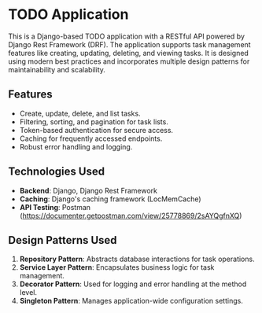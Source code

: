 # TODO Application

This is a Django-based TODO application with a RESTful API powered by Django Rest Framework (DRF). The application supports task management features like creating, updating, deleting, and viewing tasks. It is designed using modern best practices and incorporates multiple design patterns for maintainability and scalability.

## **Features**
- Create, update, delete, and list tasks.
- Filtering, sorting, and pagination for task lists.
- Token-based authentication for secure access.
- Caching for frequently accessed endpoints.
- Robust error handling and logging.

## **Technologies Used**
- **Backend**: Django, Django Rest Framework
- **Caching**: Django's caching framework (LocMemCache)
- **API Testing**: Postman (https://documenter.getpostman.com/view/25778869/2sAYQgfnXQ)

## **Design Patterns Used**
1. **Repository Pattern**: Abstracts database interactions for task operations.
2. **Service Layer Pattern**: Encapsulates business logic for task management.
3. **Decorator Pattern**: Used for logging and error handling at the method level.
4. **Singleton Pattern**: Manages application-wide configuration settings.
